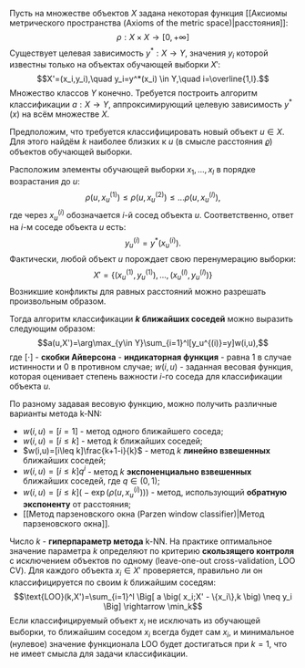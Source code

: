 Пусть на множестве объектов $X$ задана некоторая функция [[Аксиомы метрического пространства (Axioms of the metric space)|расстояния]]:$$\rho: X \times X \rightarrow [0, +\infty]$$Существует целевая зависимость $y^*: X \rightarrow Y$, значения $y_i$ которой известны только на объектах обучающей выборки $X'$:$$X'=(x_i,y_i),\quad y_i=y^*(x_i) \in Y,\quad i=\overline{1,l}.$$Множество классов $Y$ конечно. Требуется построить алгоритм классификации $a: X \rightarrow Y$, аппроксимирующий целевую зависимость $y^*(x)$ на всём множестве $X$.

Предположим, что требуется классифицировать новый объект $u \in X$. Для этого найдём $k$ наиболее близких к $u$ (в смысле расстояния $\varrho$) объектов обучающей выборки.

Расположим элементы обучающей выборки $x_1,...,x_l$ в порядке возрастания до $u$:$$\rho(u,x_u^{(1)}) \leq \rho(u,x_u^{(2)}) \leq ... \rho(u,x_u^{(l)}),$$где через $x_u^{(i)}$ обозначается $i$-й сосед объекта $u$. Соответственно, ответ на $i$-м соседе объекта $u$ есть:$$y_u^{(i)} = y^*(x_u^{(i)}).$$Фактически, любой объект $u$ порождает свою перенумерацию выборки:$$X'=\{ (x_u^{(1)},y_u^{(1)}),...,(x_u^{(l)},y_u^{(l)}) \}$$Возникшие конфликты для равных расстояний можно разрешать произвольным образом.

Тогда алгоритм классификации **$k$ ближайших соседей** можно выразить следующим образом:$$a(u,X')=\arg\max_{y\in Y}\sum_{i=1}^l[y_u^{(i)}=y]w(i,u),$$где $[\cdot]$ - **скобки Айверсона** - **индикаторная функция** - равна $1$ в случае истинности и $0$ в противном случае; $w(i,u)$ - заданная весовая функция, которая оценивает степень важности $i$-го соседа для классификации объекта $u$.

По разному задавая весовую функцию, можно получить различные варианты метода k-NN:
- $w(i,u)=[i=1]$ - метод одного ближайшего соседа;
- $w(i,u)=[i\leq k]$ - метод $k$ ближайших соседей;
- $w(i,u)=[i\leq k]\frac{k+1-i}{k}$ - метод $k$ **линейно взвешенных** ближайших соседей;
- $w(i,u)=[i\leq k]q^i$ - метод $k$ **экспоненциально взвешенных** ближайших соседей, где $q\in(0,1)$;
- $w(i,u)=[i\leq k] \Big(-\exp\big(\rho(u,x_u^{(i)})\big)\Big)$ - метод, использующий **обратную экспоненту** от расстояния;
- [[Метод парзеновского окна (Parzen window classifier)|Метод парзеновского окна]].

Число $k$ - **гиперпараметр метода** k-NN. На практике оптимальное значение параметра $k$ определяют по критерию **скользящего контроля** с исключением объектов по одному (leave-one-out cross-validation, LOO CV). Для каждого объекта $x_i \in X'$ проверяется, правильно ли он классифицируется по своим $k$ ближайшим соседям:$$\text{LOO}(k,X')=\sum_{i=1}^l \Big[ a \big( x_i;X' - \{x_i\},k \big) \neq y_i \Big] \rightarrow \min_k$$Если классифицируемый объект $x_i$ не исключать из обучающей выборки, то ближайшим соседом $x_i$ всегда будет сам $x_i$, и минимальное (нулевое) значение функционала $\text{LOO}$ будет достигаться при $k=1$, что не имеет смысла для задачи классификации.